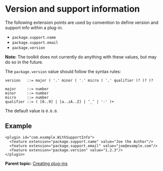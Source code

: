 # Version and support information

The following extension points are used by convention to define version and support info within a plug-in.

-   `package.support.name`
-   `package.support.email`
-   `package.version`

**Note:** The toolkit does not currently do anything with these values, but may do so in the future.

The `package.version` value should follow the syntax rules:

```
version   ::= major ( '.' minor ( '.' micro ( '.' qualifier )? )? )?

major     ::= number
minor     ::= number
micro     ::= number
qualifier ::= ( [0..9] | [a..zA..Z] | ’_’ | '-' )+
```

The default value is `0.0.0`.

## Example

```
<plugin id="com.example.WithSupportInfo">
  <feature extension="package.support.name" value="Joe the Author"/>
  <feature extension="package.support.email" value="joe@example.com"/>
  <feature extension="package.version" value="1.2.3"/>
</plugin>
```

**Parent topic:** [Creating plug-ins](../dev_ref/plugins-overview.md)

